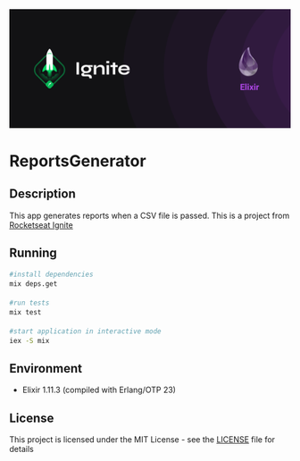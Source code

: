 <img alt="Ignite" src=".github/cover-elixir.png" style="max-height: 250px;" />

# ReportsGenerator

## Description

This app generates reports when a CSV file is passed. This is a project from [Rocketseat Ignite](https://rocketseat.com.br/)

## Running

```bash
#install dependencies
mix deps.get

#run tests
mix test

#start application in interactive mode
iex -S mix
```

## Environment

- Elixir 1.11.3 (compiled with Erlang/OTP 23)

## License

This project is licensed under the MIT License - see the [LICENSE](LICENSE) file for details
